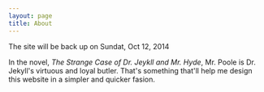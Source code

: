 ```yaml
---
layout: page
title: About
---
```


<p class="message">
  The site will be back up on Sundat, Oct 12, 2014
</p>

In the novel, *The Strange Case of Dr. Jeykll and Mr. Hyde*, Mr. Poole is Dr. Jekyll's virtuous and loyal butler. That's something that'll help me design this website in a simpler and quicker fasion.